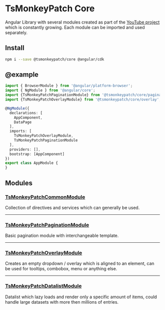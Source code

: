 # TsMonkeyPatch Core

Angular Library with several modules created as part of the [YouTube project](https://www.youtube.com/channel/UCq6b8A1Je9oPdJAoorfeDQw) which is constantly growing. Each module can be imported and used separately.

## Install

```bash
npm i --save @tsmonkeypatch/core @angular/cdk
```

## @example

```ts
import { BrowserModule } from '@angular/platform-browser';
import { NgModule } from '@angular/core';
import {TsMonkeyPatchPaginationModule} from '@tsmonkeypatch/core/pagination';
import {TsMonkeyPatchOverlayModule} from '@tsmonkeypatch/core/overlay';

@NgModule({
  declarations: [
    AppComponent,
    DataPage
  ],
  imports: [
    TsMonkeyPatchOverlayModule,
    TsMonkeyPatchPaginationModule
  ],
  providers: [],
  bootstrap: [AppComponent]
})
export class AppModule {
}
```

## Modules

### [TsMonkeyPatchCommonModule](https://github.com/TsMonkeyPatch/framwork/tree/master/projects/core/common/README.md)
Collection of directives and services which can generally be used.

---

### [TsMonkeyPatchPaginationModule](https://github.com/TsMonkeyPatch/framwork/tree/master/projects/core/pagination/README.md)

Basic pagination module with interchangeable template.

---

### [TsMonkeyPatchOverlayModule](https://github.com/TsMonkeyPatch/framwork/tree/master/projects/core/overlay/README.md)

Creates an empty dropdown / overlay which is aligned to an element, can be used for tooltips, combobox, menu or anything else.

---

### [TsMonkeyPatchDatalistModule](https://github.com/TsMonkeyPatch/framwork/tree/master/projects/core/datalist/README.md)

Datalist which lazy loads and render only a specific amount of items, could handle large datasets with more then millions of entries.
